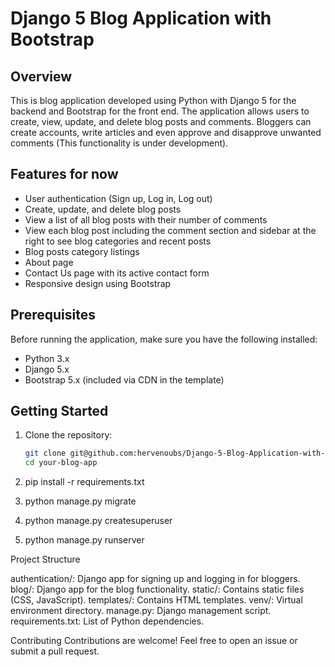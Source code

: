 # Django 5 Blog Application with Bootstrap

## Overview

This is blog application developed using Python with Django 5 for the backend and Bootstrap for the front end. The application allows users to create, view, update, and delete blog posts and comments. Bloggers can create accounts, write articles and even approve and disapprove unwanted comments (This functionality is under development).

## Features for now

- User authentication (Sign up, Log in, Log out)
- Create, update, and delete blog posts
- View a list of all blog posts with their number of comments
- View each blog post including the comment section and sidebar at the right to see blog categories and recent posts
- Blog posts category listings 
- About page
- Contact Us page with its active contact form
- Responsive design using Bootstrap

## Prerequisites

Before running the application, make sure you have the following installed:

- Python 3.x
- Django 5.x
- Bootstrap 5.x (included via CDN in the template)

## Getting Started

1. Clone the repository:

   ```bash
   git clone git@github.com:hervenoubs/Django-5-Blog-Application-with-Bootstrap.git
   cd your-blog-app
2. pip install -r requirements.txt
3. python manage.py migrate
4. python manage.py createsuperuser
5. python manage.py runserver

Project Structure

authentication/: Django app for signing up and logging in for bloggers.
blog/: Django app for the blog functionality.
static/: Contains static files (CSS, JavaScript).
templates/: Contains HTML templates.
venv/: Virtual environment directory.
manage.py: Django management script.
requirements.txt: List of Python dependencies.

Contributing
Contributions are welcome! Feel free to open an issue or submit a pull request.

